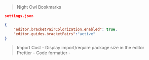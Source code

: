 > Night Owl
> Bookmarks

```json
settings.json

{
    "editor.bracketPairColorization.enabled": true,
    "editor.guides.bracketPairs":"active"
}
```

> Import Cost - Display import/require package size in the editor
> Prettier - Code formatter - 
